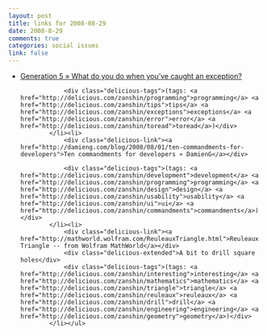 ```yaml
--- 
layout: post
title: links for 2008-08-29
date: 2008-8-29
comments: true
categories: social issues
link: false
---
```

<ul class="delicious"><li>
                <div class="delicious-link"><a href="http://gen5.info/q/2008/08/27/what-do-you-do-when-youve-caught-an-exception/">Generation 5 » What do you do when you’ve caught an exception?</a></div>
                
                <div class="delicious-tags">(tags: <a href="http://delicious.com/zanshin/programming">programming</a> <a href="http://delicious.com/zanshin/tips">tips</a> <a href="http://delicious.com/zanshin/exceptions">exceptions</a> <a href="http://delicious.com/zanshin/error">error</a> <a href="http://delicious.com/zanshin/toread">toread</a>)</div>
            </li><li>
                <div class="delicious-link"><a href="http://damieng.com/blog/2008/08/01/ten-commandments-for-developers">Ten commandments for developers » DamienG</a></div>
                
                <div class="delicious-tags">(tags: <a href="http://delicious.com/zanshin/development">development</a> <a href="http://delicious.com/zanshin/programming">programming</a> <a href="http://delicious.com/zanshin/design">design</a> <a href="http://delicious.com/zanshin/usability">usability</a> <a href="http://delicious.com/zanshin/ui">ui</a> <a href="http://delicious.com/zanshin/commandments">commandments</a>)</div>
            </li><li>
                <div class="delicious-link"><a href="http://mathworld.wolfram.com/ReuleauxTriangle.html">Reuleaux Triangle -- from Wolfram MathWorld</a></div>
                <div class="delicious-extended">A bit to drill square holes</div>
                <div class="delicious-tags">(tags: <a href="http://delicious.com/zanshin/interesting">interesting</a> <a href="http://delicious.com/zanshin/mathematics">mathematics</a> <a href="http://delicious.com/zanshin/triangle">triangle</a> <a href="http://delicious.com/zanshin/reuleaux">reuleaux</a> <a href="http://delicious.com/zanshin/drill">drill</a> <a href="http://delicious.com/zanshin/engineering">engineering</a> <a href="http://delicious.com/zanshin/geometry">geometry</a>)</div>
            </li></ul>
